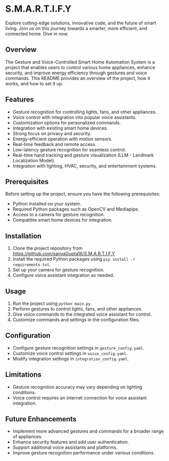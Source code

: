 # S.M.A.R.T.I.F.Y
Explore cutting-edge solutions, innovative code, and the future of smart living. Join us on this journey towards a smarter, more efficient, and connected home. Dive in now.

## Overview

The Gesture and Voice-Controlled Smart Home Automation System is a project that enables users to control various home appliances, enhance security, and improve energy efficiency through gestures and voice commands. This README provides an overview of the project, how it works, and how to set it up.

## Features

- Gesture recognition for controlling lights, fans, and other appliances.
- Voice control with integration into popular voice assistants.
- Customization options for personalized commands.
- Integration with existing smart home devices.
- Strong focus on privacy and security.
- Energy-efficient operation with motion sensors.
- Real-time feedback and remote access.
- Low-latency gesture recognition for seamless control.
- Real-time hand tracking and gesture visualization (LLM - Landmark Localization Model).
- Integration with lighting, HVAC, security, and entertainment systems.

## Prerequisites

Before setting up the project, ensure you have the following prerequisites:

- Python installed on your system.
- Required Python packages such as OpenCV and Mediapipe.
- Access to a camera for gesture recognition.
- Compatible smart home devices for integration.

## Installation

1. Clone the project repository from https://github.com/sanyaGupta16/S.M.A.R.T.I.F.Y
2. Install the required Python packages using `pip install -r requirements.txt`.
3. Set up your camera for gesture recognition.
4. Configure voice assistant integration as needed.

## Usage

1. Run the project using `python main.py`.
2. Perform gestures to control lights, fans, and other appliances.
3. Give voice commands to the integrated voice assistant for control.
4. Customize commands and settings in the configuration files.

## Configuration

- Configure gesture recognition settings in `gesture_config.yaml`.
- Customize voice control settings in `voice_config.yaml`.
- Modify integration settings in `integration_config.yaml`.

## Limitations

- Gesture recognition accuracy may vary depending on lighting conditions.
- Voice control requires an internet connection for voice assistant integration.

## Future Enhancements

- Implement more advanced gestures and commands for a broader range of appliances.
- Enhance security features and add user authentication.
- Support additional voice assistants and platforms.
- Improve gesture recognition performance under various conditions.
